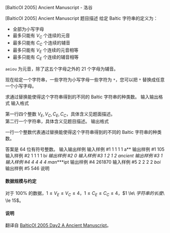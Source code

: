 



[BalticOI 2005] Ancient Manuscript - 洛谷














[BalticOI 2005] Ancient Manuscript
题目描述
给定 Baltic 字符串的定义为：

- 全部为小写字母
- 最多只能有 $V_C$ 个连续的元音
- 最多只能有 $C_C$ 个连续的辅音
- 最多只能有 $V_E$ 个连续的元音相等
- 最多只能有 $C_E$ 个连续的辅音相等

`aeiou` 为元音，除了这五个字母之外的 21 个字母为辅音。

现在给定一个字符串，一些字符为小写字母一些字符为 `*`，您可以把 `*` 替换成任意一个小写字母。

求通过替换能使得这个字符串得到的不同的 Baltic 字符串的种类数。
输入输出格式
输入格式

第一行四个整数 $V_E,V_C,C_E,C_C$，具体含义见题面描述。    
第二行一个字符串，具体含义见题目描述。
输出格式

一行一个整数代表通过替换能使得这个字符串得到的不同的 Baltic 字符串的种类数。

答案是 $64$ 位有符号整数。
输入输出样例
输入样例 #1
1 1 1 1
a** 
输出样例 #1
105
输入样例 #2
1 1 1 1
b*i 
输出样例 #2
0
输入样例 #3
1 2 1 2
ancient 
输出样例 #3
1
输入样例 #4
4 4 4 4
man****ipt 
输出样例 #4
261870
输入样例 #5
2 2 2 2
*boi* 
输出样例 #5
546
说明
#### 数据规模与约定

对于 $100\%$ 的数据，$1 \le V_E \le V_C \le 4$，$1 \le C_E \le C_C \le 4$，$1 \le\ $字符串的长度$\ \le 15$。

#### 说明

翻译自 [BalticOI 2005 Day2 A Ancient Manuscript](https://boi.cses.fi/files/boi2005_day2.pdf)。






